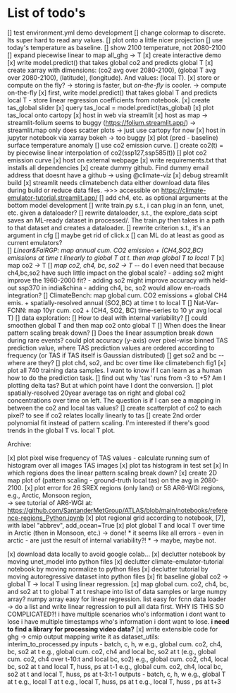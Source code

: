 # List of todo's

[] test environment.yml
demo development
    [] change colormap to discrete. Its super hard to read any values.
        [] plot onto a little nicer projection
    [] use today's temperature as baseline.
    [] show 2100 temperature, not 2080-2100
    [] expand piecewise linear to map all_ghg -> T
    [x] create interactive demo
        [x] write model.predict() that takes global co2 and predicts global T
        [x] create xarray with dimensions: (co2 avg over 2080-2100), (global T avg over 2080-2100), (latitude), (longitude). 
        And values: (local T).
        [x] store or compute on the fly? -> storing is faster, but *on-the-fly* is cooler. -> compute on-the-fly
        [x] first, write model.predict() that takes global T and predicts local T
            - store linear regression coefficients from notebook.
        [x] create tas_global slider
        [x] query tas_local = model.predict(tas_global)
        [x] plot tas_local onto cartopy
        [x] host in web via streamlit
            [x] host as map -> streamlit-folium seems to buggy (https://folium.streamlit.app/) -> streamlit.map only does scatter plots -> just use cartopy for now
        [x] host in jupyter notebook via xarray bokeh -> too buggy
    [x] plot (pred - baseline) surface temperature anomaly 
    [] use co2 emission curve.
        [] create co2(t) = by piecewise linear interpolation of co2(ssp127,ssp585(t))
        [] plot co2 emission curve
    [x] host on external webpage
        [x] write requirements.txt that installs all dependencies
        [x] create dummy github. Find dummy email address that doesnt have a github -> using @climate-viz
        [x] debug streamlit build
            [x] streamlit needs climatebench data
                either download data files during build
                or reduce  data files. 
        ->>> accessible on https://climate-emulator-tutorial.streamlit.app/
    [] add ch4, etc. as optional arguments at the bottom
model development
    [] write train.py s.t., i can plug in an fcnn, unet, etc. given a dataloader?
        [] rewrite dataloader, s.t., the explore_data scipt saves an ML-ready dataset in processed/. The train.py then takes in a path to that dataset and creates a dataloader.
        [] rewrite criterion s.t., it's an argument in cfg
        [] maybe get rid of click.x
    [] can ML do at least as good as current emulators?    
        [] *Linear&FaiRGP: map annual cum. CO2 emission + (CH4,SO2,BC) emissions at time t linearly to global T at t. then map global T to local T*
            [x] map co2 -> T
            [] *map co2, ch4, bc, so2 -> T* -- do I even need that because ch4,bc,so2 have such little impact on the global scale?
                - adding so2 might improve the 1960-2000 fit?
                - adding so2 might improve accuracy with held-out ssp370 in india&china
                - adding ch4, bc, so2 would allow en-roads integration?
    [] ClimateBench: map global cum. CO2 emissions + global CH4 emis. + spatially-resolved annual (SO2,BC) at time t to local T
    [] Nat-Var-FCNN: map 10yr cum. co2 + (CH4, SO2, BC) time-series to 10 yr avg local T) 
[] data exploration:
    [] How to deal with internal variability?
        [] could smoothen global T and then map co2 onto global T
    [] When does the linear pattern scaling break down?
        [] Does the linear assumption break down during rare events?
        could plot accuracy (y-axis) over pixel-wise binned TAS prediction value, where TAS prediction values are ordered according to frequency (or TAS if TAS itself is Gaussian distributed)
    [] get so2 and bc -- where are they?
	[] plot ch4, so2, and bc over time like climatebench fig1 
    [x] plot all 740 training data samples. I want to know if I can learn as a human how to do the prediction task. 
        [] find out why 'tas' runs from -3 to +5? Am I plotting delta tas? But at which point have I dont the conversion.
        [] plot spatially-resolved 20year average tas on right and global co2 concentrations over time on left. The question is if I can see a mapping in between the co2 and local tas values?
    [] create scatterplot of co2 to each pixel? to see if co2 relates locally linearly to tas
    [] create 2nd order polynomial fit instead of pattern scaling. I'm interested if there's good trends in the global T vs. local T plot.

Archive:

[x] plot pixel wise frequency of TAS values
    - calculate running sum of histogram over all images TAS images
[x] plot tas histogram in test set
[x] In which regions does the linear pattern scaling break down?
    [x] create 2D map plot of (pattern scaling - ground-truth local tas) on the avg in 2080-2100.
    [x] plot error for 26 SREX regions (only land) or 58 AR6-WGI regions, e.g., Arctic, Monsoon region,  
        -> see tutorial of AR6-WGI at: https://github.com/SantanderMetGroup/ATLAS/blob/main/notebooks/reference-regions_Python.ipynb
    [x] plot regional grid according to notebook, [7], with label "abbrev", add_ocean=True
    [x] plot global T and local T over time in Arctic (then in Monsoon, etc.) -> done!
    * it seems like all errors - even in arctic - are just the result of internal variability?! * -> maybe, maybe not.

[x] download data locally to avoid google colab...
[x] declutter notebook by moving unet_model into python files
[x] declutter climate-emulator-tutorial notebook by moving normalize to python files
[x] declutter tutorial by moving autoregressive dataset into python files
[x] fit baseline global co2 -> global T -> local T using linear regression.
[x] map global cum. co2, ch4, bc, and so2 at t to global T at t
    reshape into list of data samples or large numpy array?
        numpy array easy for linear regression.
        list easy for fcnn data loader
        -> do a list and write linear regression to pull all data first.
        WHY IS THIS SO COMPLICATED?!
            i have multiple scenarios who's information i dont want to lose
            i have multiple timestamps who's information i dont want to lose.
            **i need to find a library for processing video data?**
[x] write extensible code for ghg -> cmip output mapping
    write it as dataset_utils: interim_to_processed.py
    inputs - batch, c, h, w
        e.g., global cum. co2, ch4, bc, so2 at t
        e.g., global cum. co2, ch4 and local bc, so2 at t
        (e.g., global cum. co2, ch4 over t-10:t and local bc, so2)
        e.g., global cum. co2, ch4, local bc, so2 at t and 
            local T, huss, ps at t-1
        e.g., global cum. co2, ch4, local bc, so2 at t and
            local T, huss, ps at t-3:t-1
    outputs - batch, c, h, w
        e.g., global T at t
        e.g., local T at t
        e.g., local T, huss, ps at t
        e.g., local T, huss , ps at t+3


